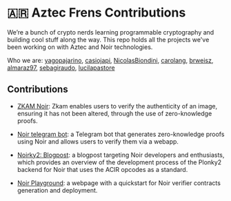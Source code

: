 # 🇦🇷 Aztec Frens Contributions

We’re a bunch of crypto nerds learning programmable cryptography and building cool stuff along the way. This repo holds all the projects we've been working on with Aztec and Noir technologies.

Who we are: [yagopajarino](https://github.com/yagopajarino), [casiojapi](https://github.com/casiojapi), [NicolasBiondini](https://github.com/NicolasBiondini), [carolang](https://github.com/carolang), [brweisz](https://github.com/brweisz), [almaraz97](https://github.com/almaraz97), [sebagiraudo](https://github.com/sebagiraudo), [lucilapastore](https://github.com/lucilapastore)

## Contributions

- [ZKAM Noir](https://github.com/yagopajarino/zkam-noir): Zkam enables users to verify the authenticity of an image, ensuring it has not been altered, through the use of zero-knowledge proofs.

- [Noir telegram bot](https://github.com/casiojapi/noir-telegram-bot): a Telegram bot that generates zero-knowledge proofs using Noir and allows users to verify them via a webapp.

- [Noirky2: Blogpost](https://blog.eryx.co/2024/10/29/Noirky2-how-we-made-a-Plonky2-proving-backend-for-Noir.html): a blogpost targeting Noir developers and enthusiasts, which provides an overview of the development process of the Plonky2 backend for Noir that uses the ACIR opcodes as a standard. 

- [Noir Playground](https://github.com/brweisz/noir-dapp-custom-template): a webpage with a quickstart for Noir verifier contracts generation and deployment. 